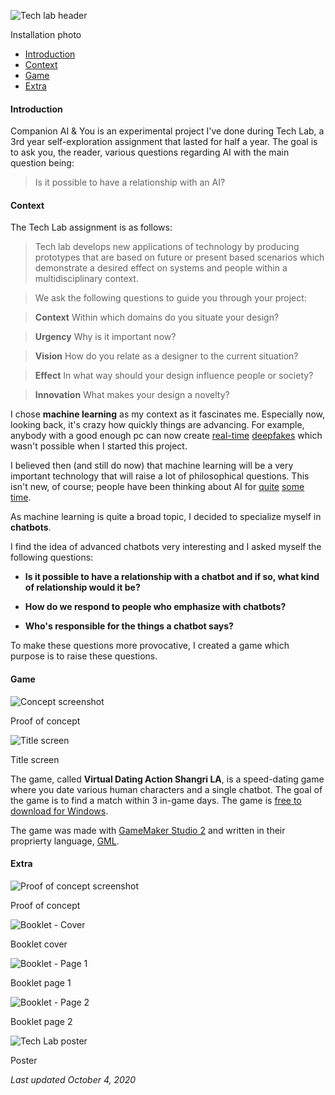 ![Tech lab header](/assets/images/tech/banner.jpg)

<caption>Installation photo</caption>

<info id="techlab" />

 - [Introduction](#introduction)
 - [Context](#context)
 - [Game](#game)
 - [Extra](#extra)

#### Introduction

Companion AI & You is an experimental project I've done during Tech Lab, a 3rd year self-exploration assignment that lasted for half a year. The goal is to ask you, the reader, various questions regarding AI with the main question being:

> Is it possible to have a relationship with an AI?

#### Context

The Tech Lab assignment is as follows:

> Tech lab develops new applications of technology by producing prototypes that are based on future or present based scenarios which demonstrate a desired effect on systems and people within a multidisciplinary context.

> We ask the following questions to guide you through your project:

> <b>Context</b> Within which domains do you situate your design?

> <b>Urgency</b> Why is it important now?

> <b>Vision</b> How do you relate as a designer to the current situation?

> <b>Effect</b> In what way should your design influence people or society?

> <b>Innovation</b> What makes your design a novelty?

I chose <b>machine learning</b> as my context as it fascinates me. Especially now, looking back, it's crazy how quickly things are advancing. For example,  anybody with a good enough pc can now create [real-time](https://github.com/alew3/faceit_live) [deepfakes](https://github.com/9of9/avatarify-windows) which wasn't possible when I started this project.

I believed then (and still do now) that machine learning will be a very important technology that will raise a lot of philosophical questions. This isn't new, of course; people have been thinking about AI for [quite](https://en.wikipedia.org/wiki/I,_Robot) [some](https://en.wikipedia.org/wiki/Do_Androids_Dream_of_Electric_Sheep%3F) [time](https://en.wikipedia.org/wiki/Neuromancer).

As machine learning is quite a broad topic, I decided to specialize myself in <b>chatbots</b>.

I find the idea of advanced chatbots very interesting and I asked myself the following questions:

 - <b>Is it possible to have a relationship with a chatbot and if so, what kind of relationship would it be?</b>

 - <b>How do we respond to people who emphasize with chatbots?</b>

 - <b>Who's responsible for the things a chatbot says?</b>

To make these questions more provocative, I created a game which purpose is to raise these questions.

#### Game

![Concept screenshot](/assets/images/tech/concept.jpg)

<caption>Proof of concept</caption>

![Title screen](/assets/images/tech/title.png)

<caption>Title screen</caption>

The game, called <b>Virtual Dating Action Shangri LA</b>, is a speed-dating game where you date various human characters and a single chatbot. The goal of the game is to find a match within 3 in-game days. The game is [free to download for Windows](https://drive.google.com/file/d/1P_NlrkheXVCK5hfO8QF27nR4Zr9ZnADp/view?usp=sharing).

The game was made with [GameMaker Studio 2](https://www.yoyogames.com/gamemaker) and written in their proprierty language, [GML](https://docs2.yoyogames.com/source/_build/3_scripting/3_gml_overview/index.html).

#### Extra

![Proof of concept screenshot](/assets/images/tech/poc.png)

<caption>Proof of concept</caption>

![Booklet - Cover](/assets/images/tech/booklet_cover.png)

<caption>Booklet cover</caption>

![Booklet - Page 1](/assets/images/tech/booklet_1.png)

<caption>Booklet page 1</caption>

![Booklet - Page 2](/assets/images/tech/booklet_2.png)

<caption>Booklet page 2</caption>

![Tech Lab poster](/assets/images/tech/poster.jpg)

<caption>Poster</caption>

<box pt="8px">

<i>Last updated October 4, 2020</i>

</box>